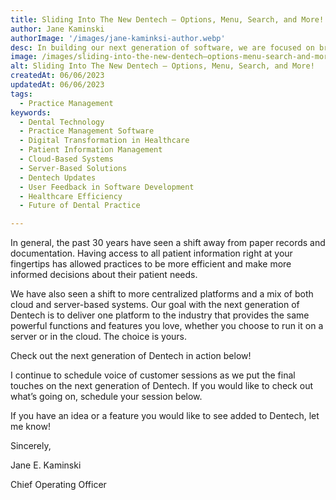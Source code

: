 ```yaml
---
title: Sliding Into The New Dentech – Options, Menu, Search, and More!
author: Jane Kaminski
authorImage: '/images/jane-kaminksi-author.webp'
desc: In building our next generation of software, we are focused on bringing continued innovation to the dental space, just like we always have.
image: /images/sliding-into-the-new-dentech–options-menu-search-and-more.webp
alt: Sliding Into The New Dentech – Options, Menu, Search, and More!
createdAt: 06/06/2023
updatedAt: 06/06/2023
tags:
  - Practice Management
keywords:
  - Dental Technology
  - Practice Management Software
  - Digital Transformation in Healthcare
  - Patient Information Management
  - Cloud-Based Systems
  - Server-Based Solutions
  - Dentech Updates
  - User Feedback in Software Development
  - Healthcare Efficiency
  - Future of Dental Practice

---
```


In general, the past 30 years have seen a shift away from paper records and documentation. Having access to all patient information right at your fingertips has allowed practices to be more efficient and make more informed decisions about their patient needs.

We have also seen a shift to more centralized platforms and a mix of both cloud and server-based systems. Our goal with the next generation of Dentech is to deliver one platform to the industry that provides the same powerful functions and features you love, whether you choose to run it on a server or in the cloud.  The choice is yours.

Check out the next generation of Dentech in action below!

I continue to schedule voice of customer sessions as we put the final touches on the next generation of Dentech. If you would like to check out what’s going on, schedule your session below.

If you have an idea or a feature you would like to see added to Dentech, let me know!

Sincerely,

Jane E. Kaminski

Chief Operating Officer